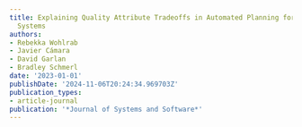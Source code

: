```yaml
---
title: Explaining Quality Attribute Tradeoffs in Automated Planning for Self-Adaptive
  Systems
authors:
- Rebekka Wohlrab
- Javier Cámara
- David Garlan
- Bradley Schmerl
date: '2023-01-01'
publishDate: '2024-11-06T20:24:34.969703Z'
publication_types:
- article-journal
publication: '*Journal of Systems and Software*'
---
```

